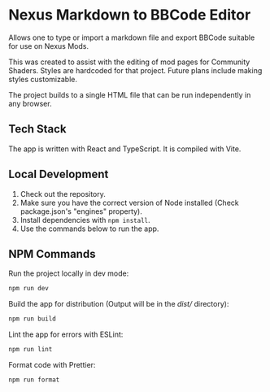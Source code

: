 # Nexus Markdown to BBCode Editor

Allows one to type or import a markdown file and export BBCode suitable for use on Nexus Mods.

This was created to assist with the editing of mod pages for Community Shaders. Styles are hardcoded for that project. Future plans include making styles customizable.

The project builds to a single HTML file that can be run independently in any browser.

## Tech Stack

The app is written with React and TypeScript. It is compiled with Vite.

## Local Development

1. Check out the repository.
2. Make sure you have the correct version of Node installed (Check package.json's "engines" property).
3. Install dependencies with `npm install`.
4. Use the commands below to run the app.

## NPM Commands

Run the project locally in dev mode:

```bash
npm run dev
```

Build the app for distribution (Output will be in the _dist/_ directory):

```bash
npm run build
```

Lint the app for errors with ESLint:

```bash
npm run lint
```

Format code with Prettier:

```bash
npm run format
```
